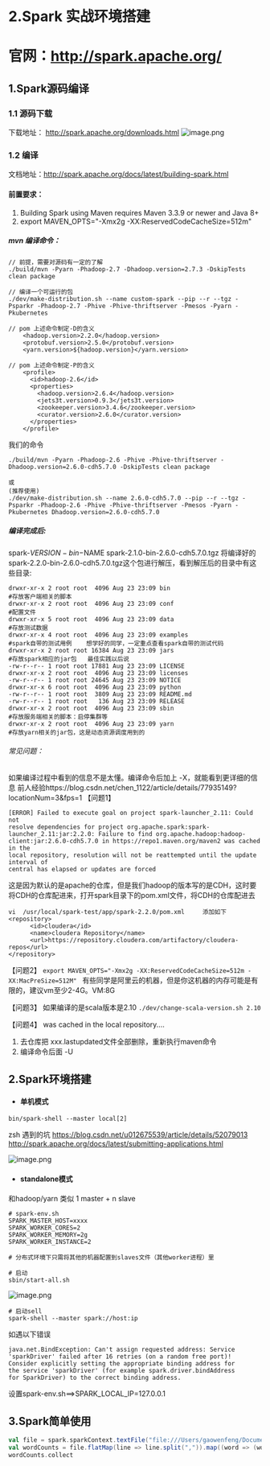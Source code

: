 # 2.Spark 实战环境搭建

# 官网：http://spark.apache.org/
## 1.Spark源码编译
### 1.1 源码下载
下载地址： http://spark.apache.org/downloads.html
![image.png](https://upload-images.jianshu.io/upload_images/7220971-78bac97e3dc8a262.png?imageMogr2/auto-orient/strip%7CimageView2/2/w/1240)

### 1.2 编译
文档地址：http://spark.apache.org/docs/latest/building-spark.html

#### 前置要求：
1. Building Spark using Maven requires Maven 3.3.9 or newer and Java 8+
1. export MAVEN_OPTS="-Xmx2g -XX:ReservedCodeCacheSize=512m"

##### mvn 编译命令：
```
// 前提，需要对源码有一定的了解
./build/mvn -Pyarn -Phadoop-2.7 -Dhadoop.version=2.7.3 -DskipTests clean package

// 编译一个可运行的包
./dev/make-distribution.sh --name custom-spark --pip --r --tgz -Psparkr -Phadoop-2.7 -Phive -Phive-thriftserver -Pmesos -Pyarn -Pkubernetes

// pom 上述命令制定-D的含义
    <hadoop.version>2.2.0</hadoop.version>
    <protobuf.version>2.5.0</protobuf.version>
    <yarn.version>${hadoop.version}</yarn.version>

// pom 上述命令制定-P的含义
    <profile>
      <id>hadoop-2.6</id>
      <properties>
        <hadoop.version>2.6.4</hadoop.version>
        <jets3t.version>0.9.3</jets3t.version>
        <zookeeper.version>3.4.6</zookeeper.version>
        <curator.version>2.6.0</curator.version>
      </properties>
    </profile>
```
我们的命令
```shell
./build/mvn -Pyarn -Phadoop-2.6 -Phive -Phive-thriftserver -Dhadoop.version=2.6.0-cdh5.7.0 -DskipTests clean package

或
(推荐使用)
./dev/make-distribution.sh --name 2.6.0-cdh5.7.0 --pip --r --tgz -Psparkr -Phadoop-2.6 -Phive -Phive-thriftserver -Pmesos -Pyarn -Pkubernetes Dhadoop.version=2.6.0-cdh5.7.0
```

##### 编译完成后:
spark-$VERSION-bin-$NAME
spark-2.1.0-bin-2.6.0-cdh5.7.0.tgz
将编译好的spark-2.2.0-bin-2.6.0-cdh5.7.0.tgz这个包进行解压，看到解压后的目录中有这些目录:
```
drwxr-xr-x 2 root root  4096 Aug 23 23:09 bin                                #存放客户端相关的脚本 
drwxr-xr-x 2 root root  4096 Aug 23 23:09 conf                                #配置文件
drwxr-xr-x 5 root root  4096 Aug 23 23:09 data                                #存放测试数据 
drwxr-xr-x 4 root root  4096 Aug 23 23:09 examples                        #spark自带的测试用例    想学好的同学，一定重点查看spark自带的测试代码
drwxr-xr-x 2 root root 16384 Aug 23 23:09 jars                                #存放spark相应的jar包   最佳实践以后说
-rw-r--r-- 1 root root 17881 Aug 23 23:09 LICENSE
drwxr-xr-x 2 root root  4096 Aug 23 23:09 licenses
-rw-r--r-- 1 root root 24645 Aug 23 23:09 NOTICE
drwxr-xr-x 6 root root  4096 Aug 23 23:09 python                            
-rw-r--r-- 1 root root  3809 Aug 23 23:09 README.md
-rw-r--r-- 1 root root   136 Aug 23 23:09 RELEASE
drwxr-xr-x 2 root root  4096 Aug 23 23:09 sbin                                #存放服务端相关的脚本：启停集群等
drwxr-xr-x 2 root root  4096 Aug 23 23:09 yarn                                #存放yarn相关的jar包，这是动态资源调度用到的
```
###### 常见问题：
如果编译过程中看到的信息不是太懂。编译命令后加上 -X，就能看到更详细的信息
前人经验https://blog.csdn.net/chen_1122/article/details/77935149?locationNum=3&fps=1
【问题1】
```
[ERROR] Failed to execute goal on project spark-launcher_2.11: Could not 
resolve dependencies for project org.apache.spark:spark-
launcher_2.11:jar:2.2.0: Failure to find org.apache.hadoop:hadoop-
client:jar:2.6.0-cdh5.7.0 in https://repo1.maven.org/maven2 was cached in the 
local repository, resolution will not be reattempted until the update interval of 
central has elapsed or updates are forced 
```
这是因为默认的是apache的仓库，但是我们hadoop的版本写的是CDH，这时要将CDH的仓库配进来，打开spark目录下的pom.xml文件，将CDH的仓库配进去
```
vi  /usr/local/spark-test/app/spark-2.2.0/pom.xml     添加如下   
<repository>
      <id>cloudera</id>
      <name>cloudera Repository</name>
      <url>https://repository.cloudera.com/artifactory/cloudera-repos</url>
</repository>
```

【问题2】
```export MAVEN_OPTS="-Xmx2g -XX:ReservedCodeCacheSize=512m -XX:MacPreSize=512M" ```
有些同学是阿里云的机器，但是你这机器的内存可能是有限的，建议vm至少2-4G。VM:8G

【问题3】
如果编译的是scala版本是2.10
```./dev/change-scala-version.sh 2.10```

【问题4】
was cached in the local repository....

1) 去仓库把 xxx.lastupdated文件全部删除，重新执行maven命令
2) 编译命令后面 -U

## 2.Spark环境搭建

- #### 单机模式
```
bin/spark-shell --master local[2]
```
zsh 遇到的坑 https://blog.csdn.net/u012675539/article/details/52079013
http://spark.apache.org/docs/latest/submitting-applications.html

![image.png](https://upload-images.jianshu.io/upload_images/7220971-2b34c57fd818642c.png?imageMogr2/auto-orient/strip%7CimageView2/2/w/1240)

- #### standalone模式
和hadoop/yarn 类似
1 master + n slave
```
# spark-env.sh
SPARK_MASTER_HOST=xxxx
SPARK_WORKER_CORES=2
SPARK_WORKER_MEMORY=2g
SPARK_WORKER_INSTANCE=2

# 分布式环境下只需将其他的机器配置到slaves文件（其他worker进程）里
```
```
# 启动
sbin/start-all.sh
```
![image.png](https://upload-images.jianshu.io/upload_images/7220971-93a47a472ecab6ef.png?imageMogr2/auto-orient/strip%7CimageView2/2/w/1240)

```
# 启动sell
spark-shell --master spark://host:ip
```

如遇以下错误
```
java.net.BindException: Can't assign requested address: Service 
'sparkDriver' failed after 16 retries (on a random free port)! 
Consider explicitly setting the appropriate binding address for 
the service 'sparkDriver' (for example spark.driver.bindAddress 
for SparkDriver) to the correct binding address.
```
设置spark-env.sh==>SPARK_LOCAL_IP=127.0.0.1

## 3.Spark简单使用

```scala
val file = spark.sparkContext.textFile("file:///Users/gaowenfeng/Documents/学习资料/Spark SQL慕课网日志分析/data/wc.txt")
val wordCounts = file.flatMap(line => line.split(",")).map((word => (word,1))).reduceByKey(_+_)
wordCounts.collect
```